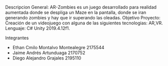 
Descripcion General:
AR-Zombies es un juego desarrollado para realidad aumentada donde se despliga un Maze en la pantalla, donde se iran generando zombies y hay que ir superando las oleadas.
Objetivo Proyecto:
Creación de un videojuego con alguna de las siguientes tecnologias: AR,VR.
Lenguaje:
C# Unity 2019.4.12f1.

 
Integrantes
- Ethan Cmilo Montalvo Montealegre 2175544
- Jaime Andrés Artunduaga 2170752
- Diego Alejandro Grajales 2195110
